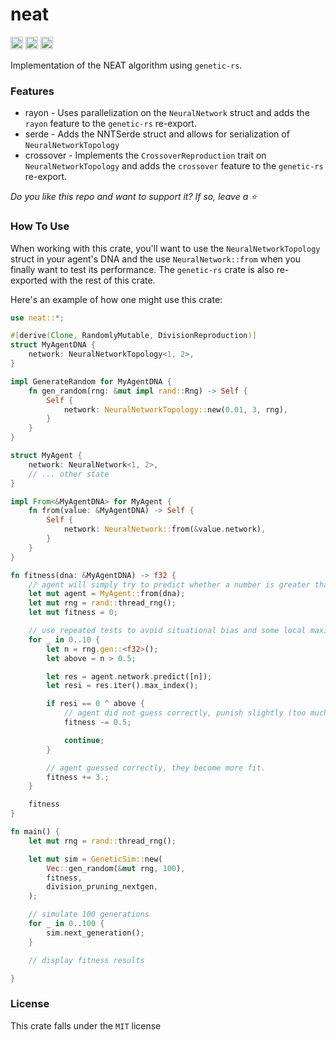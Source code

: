 # neat
[<img alt="github" src="https://img.shields.io/github/last-commit/inflectrix/neat" height="20">](https://github.com/inflectrix/neat)
[<img alt="crates.io" src="https://img.shields.io/crates/d/neat" height="20">](https://crates.io/crates/neat)
[<img alt="docs.rs" src="https://img.shields.io/docsrs/neat" height="20">](https://docs.rs/neat)

Implementation of the NEAT algorithm using `genetic-rs`.

### Features
- rayon - Uses parallelization on the `NeuralNetwork` struct and adds the `rayon` feature to the `genetic-rs` re-export.
- serde - Adds the NNTSerde struct and allows for serialization of `NeuralNetworkTopology`
- crossover - Implements the `CrossoverReproduction` trait on `NeuralNetworkTopology` and adds the `crossover` feature to the `genetic-rs` re-export.

*Do you like this repo and want to support it? If so, leave a ⭐*

### How To Use
When working with this crate, you'll want to use the `NeuralNetworkTopology` struct in your agent's DNA and
the use `NeuralNetwork::from` when you finally want to test its performance. The `genetic-rs` crate is also re-exported with the rest of this crate.

Here's an example of how one might use this crate:
```rust
use neat::*;

#[derive(Clone, RandomlyMutable, DivisionReproduction)]
struct MyAgentDNA {
    network: NeuralNetworkTopology<1, 2>,
}

impl GenerateRandom for MyAgentDNA {
    fn gen_random(rng: &mut impl rand::Rng) -> Self {
        Self {
            network: NeuralNetworkTopology::new(0.01, 3, rng),
        }
    }
}

struct MyAgent {
    network: NeuralNetwork<1, 2>,
    // ... other state
}

impl From<&MyAgentDNA> for MyAgent {
    fn from(value: &MyAgentDNA) -> Self {
        Self {
            network: NeuralNetwork::from(&value.network),
        }
    }
}

fn fitness(dna: &MyAgentDNA) -> f32 {
    // agent will simply try to predict whether a number is greater than 0.5
    let mut agent = MyAgent::from(dna);
    let mut rng = rand::thread_rng();
    let mut fitness = 0;

    // use repeated tests to avoid situational bias and some local maximums, overall providing more accurate score
    for _ in 0..10 {
        let n = rng.gen::<f32>();
        let above = n > 0.5;

        let res = agent.network.predict([n]);
        let resi = res.iter().max_index();

        if resi == 0 ^ above {
            // agent did not guess correctly, punish slightly (too much will hinder exploration)
            fitness -= 0.5;

            continue;
        }

        // agent guessed correctly, they become more fit.
        fitness += 3.;
    }

    fitness
}

fn main() {
    let mut rng = rand::thread_rng();

    let mut sim = GeneticSim::new(
        Vec::gen_random(&mut rng, 100),
        fitness,
        division_pruning_nextgen,
    );

    // simulate 100 generations
    for _ in 0..100 {
        sim.next_generation();
    }

    // display fitness results

}
```

### License
This crate falls under the `MIT` license
